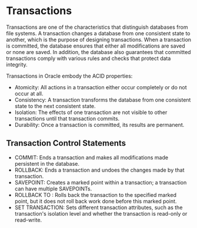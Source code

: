 # Transactions

Transactions are one of the characteristics that distinguish databases from file systems. A transaction changes a database from one consistent state to another, which is the purpose of designing transactions. When a transaction is committed, the database ensures that either all modifications are saved or none are saved. In addition, the database also guarantees that committed transactions comply with various rules and checks that protect data integrity.

Transactions in Oracle embody the ACID properties:
- Atomicity: All actions in a transaction either occur completely or do not occur at all.
- Consistency: A transaction transforms the database from one consistent state to the next consistent state.
- Isolation: The effects of one transaction are not visible to other transactions until that transaction commits.
- Durability: Once a transaction is committed, its results are permanent.

## Transaction Control Statements

- COMMIT: Ends a transaction and makes all modifications made persistent in the database.
- ROLLBACK: Ends a transaction and undoes the changes made by that transaction.
- SAVEPOINT: Creates a marked point within a transaction; a transaction can have multiple SAVEPOINTs.
- ROLLBACK TO <SAVEPOINT>: Rolls back the transaction to the specified marked point, but it does not roll back work done before this marked point.
- SET TRANSACTION: Sets different transaction attributes, such as the transaction's isolation level and whether the transaction is read-only or read-write.
